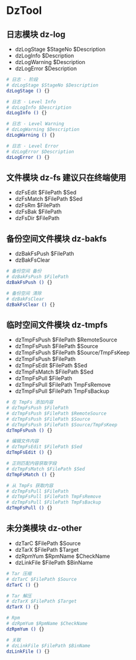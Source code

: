 # DzTool

## 日志模块 dz-log

- dzLogStage $StageNo $Description
- dzLogInfo $Description
- dzLogWarning $Description
- dzLogError $Description

```bash
# 日志 - 阶段
# dzLogStage $StageNo $Description
dzLogStage () {}

# 日志 - Level Info
# dzLogInfo $Description
dzLogInfo () {}

# 日志 - Level Warning
# dzLogWarning $Description
dzLogWarning () {}

# 日志 - Level Error
# dzLogError $Description
dzLogError () {}

```

## 文件模块 dz-fs 建议只在终端使用

- dzFsEdit $FilePath $Sed
- dzFsMatch $FilePath $Sed
- dzFsRm $FilePath
- dzFsBak $FilePath
- dzFsDir $FilePath

## 备份空间文件模块 dz-bakfs

- dzBakFsPush $FilePath
- dzBakFsClear

```bash
# 备份空间 备份
# dzBakFsPush $FilePath
dzBakFsPush () {}

# 备份空间 清除
# dzBakFsClear
dzBakFsClear () {}

```

## 临时空间文件模块 dz-tmpfs

- dzTmpFsPush $FilePath $RemoteSource
- dzTmpFsPush $FilePath $Source
- dzTmpFsPush $FilePath $Source/TmpFsKeep
- dzTmpFsPush $FilePath
- dzTmpFsEdit $FilePath $Sed
- dzTmpFsMatch $FilePath $Sed
- dzTmpFsPull $FilePath
- dzTmpFsPull $FilePath TmpFsRemove
- dzTmpFsPull $FilePath TmpFsBackup

```bash
# 在 TmpFs 添加内容
# dzTmpFsPush $FilePath
# dzTmpFsPush $FilePath $RemoteSource
# dzTmpFsPush $FilePath $Source
# dzTmpFsPush $FilePath $Source/TmpFsKeep
dzTmpFsPush () {}

# 编辑文件内容
# dzTmpFsEdit $FilePath $Sed
dzTmpFsEdit () {}

# 正则匹配内容获取字段
# dzTmpFsMatch $FilePath $Sed
dzTmpFsMatch () {}

# 从 TmpFs 获取内容
# dzTmpFsPull $FilePath
# dzTmpFsPull $FilePath TmpFsRemove
# dzTmpFsPull $FilePath TmpFsBackup
dzTmpFsPull () {}

```

## 未分类模块 dz-other

- dzTarC $FilePath $Source
- dzTarX $FilePath $Target
- dzRpmYum $RpmName $CheckName
- dzLinkFile $FilePath $BinName

```bash
# Tar 压缩
# dzTarC $FilePath $Source
dzTarC () {}

# Tar 解压
# dzTarX $FilePath $Target
dzTarX () {}

# Rpm
# dzRpmYum $RpmName $CheckName
dzRpmYum () {}

# 关联
# dzLinkFile $FilePath $BinName
dzLinkFile () {}

```
